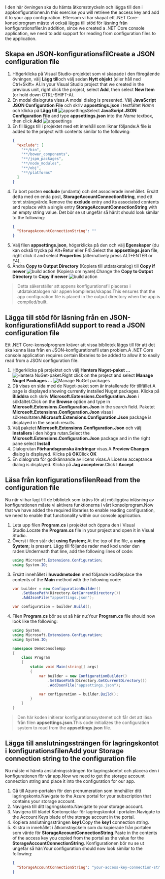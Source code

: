 <span data-ttu-id="9543a-101">I den här övningen ska du hämta åtkomstnyckeln och lägga till den i appkonfigurationen.</span><span class="sxs-lookup"><span data-stu-id="9543a-101">In this exercise you will retrieve the access key and add it to your app configuration.</span></span> <span data-ttu-id="9543a-102">Eftersom vi har skapat ett .NET Core-konsolprogram måste vi också lägga till stöd för läsning från konfigurationsfiler.</span><span class="sxs-lookup"><span data-stu-id="9543a-102">In addition, since we created a .NET Core console application, we need to add support for reading from configuration files to the application.</span></span>

## <a name="create-a-json-configuration-file"></a><span data-ttu-id="9543a-103">Skapa en JSON-konfigurationsfil</span><span class="sxs-lookup"><span data-stu-id="9543a-103">Create a JSON configuration file</span></span>

1. <span data-ttu-id="9543a-104">Högerklicka på Visual Studio-projektet som vi skapade i den föregående övningen, välj **Lägg till**och välj sedan **Nytt objekt** (eller håll ned Ctrl+Skift+ A).</span><span class="sxs-lookup"><span data-stu-id="9543a-104">In your Visual Studio project that we created in the previous unit, right click the project, select **Add**, then select **New Item** (or hold down CTRL-SHIFT-A).</span></span>
1. <span data-ttu-id="9543a-105">En modal dialogruta visas.</span><span class="sxs-lookup"><span data-stu-id="9543a-105">A modal dialog is presented.</span></span> <span data-ttu-id="9543a-106">Välj **JavaScript JSON Configuration File** och skriv **appsettings.json** i textfältet *Namn* och klicka på **Lägg till** 
   ![appsettings](..\media-draft\9-appsettings.png)</span><span class="sxs-lookup"><span data-stu-id="9543a-106">Select **JavaScript JSON Configuration File** and type **appsettings.json** into the *Name* textbox, then click **Add**
![appsettings](..\media-draft\9-appsettings.png)</span></span>
1. <span data-ttu-id="9543a-107">En fil läggs till i projektet med ett innehåll som liknar följande:</span><span class="sxs-lookup"><span data-stu-id="9543a-107">A file is added to the project with contents similar to the following:</span></span>
    ```json
    {
      "exclude": [
        "**/bin",
        "**/bower_components",
        "**/jspm_packages",
        "**/node_modules",
        "**/obj",
        "**/platforms"
      ]
    }
    ```
1. <span data-ttu-id="9543a-108">Ta bort posten **exclude** (undanta) och det associerade innehållet. Ersätt detta med en enda post, **StorageAccountConnectionString**, med ett tomt strängvärde.</span><span class="sxs-lookup"><span data-stu-id="9543a-108">Remove the **exclude** entry and its associated contents and replace with a single entry **StorageAccountConnectionString** with an empty string value.</span></span> <span data-ttu-id="9543a-109">Det bör se ut ungefär så här:</span><span class="sxs-lookup"><span data-stu-id="9543a-109">It should look similar to the following:</span></span>
    ```json
    {
      "StorageAccountConnectionString": ""
    }
    ```
1. <span data-ttu-id="9543a-110">Välj filen **appsettings.json**, högerklicka på den och välj **Egenskaper** (du kan också trycka på Alt+Retur eller F4).</span><span class="sxs-lookup"><span data-stu-id="9543a-110">Select the **appsettings.json** file, right click it and select **Properties** (alternatively press ALT+ENTER or F4).</span></span>
1. <span data-ttu-id="9543a-111">Ändra **Copy to Output Directory** (Kopiera till utdatakatalog) till **Copy if newer**
  ![build action](..\media-draft\10-build-action.png) (Kopiera om nyare).</span><span class="sxs-lookup"><span data-stu-id="9543a-111">Change the **Copy to Output Directory** to **Copy if newer**
![build action](..\media-draft\10-build-action.png)</span></span>

  > <span data-ttu-id="9543a-112">Detta säkerställer att appens konfigurationsfil placeras i utdatakatalogen när appen kompileras/skapas.</span><span class="sxs-lookup"><span data-stu-id="9543a-112">This ensures that the app configuration file is placed in the output directory when the app is compiled/built.</span></span>

## <a name="add-support-to-read-a-json-configuration-file"></a><span data-ttu-id="9543a-113">Lägga till stöd för läsning från en JSON-konfigurationsfil</span><span class="sxs-lookup"><span data-stu-id="9543a-113">Add support to read a JSON configuration file</span></span>

<span data-ttu-id="9543a-114">Ett .NET Core-konsolprogram kräver att vissa bibliotek läggs till för att det ska kunna läsa från en JSON-konfigurationsfil utan problem.</span><span class="sxs-lookup"><span data-stu-id="9543a-114">A .NET Core console application requires certain libraries to be added to allow it to easily read from a JSON configuration file.</span></span>

1. <span data-ttu-id="9543a-115">Högerklicka på projektet och välj **Hantera Nuget-paket …**
  ![Hantera NuGet-paket](..\media-draft\11-manage-nuget-packages.png).</span><span class="sxs-lookup"><span data-stu-id="9543a-115">Right click on the project and select **Manage Nuget Packages …**
![Manage NuGet packages](..\media-draft\11-manage-nuget-packages.png)</span></span>
1. <span data-ttu-id="9543a-116">Då visas en sida med de Nuget-paket som är installerade för tillfället.</span><span class="sxs-lookup"><span data-stu-id="9543a-116">A page is displayed showing currently installed Nuget packages.</span></span> <span data-ttu-id="9543a-117">Klicka på **Bläddra** och skriv **Microsoft.Extensions.Configuration.Json** i sökfältet.</span><span class="sxs-lookup"><span data-stu-id="9543a-117">Click on the **Browse** option and type in **Microsoft.Extensions.Configuration.Json** in the search field.</span></span> <span data-ttu-id="9543a-118">Paketet **Microsoft.Extensions.Configuration.Json** visas i sökresultaten.</span><span class="sxs-lookup"><span data-stu-id="9543a-118">**Microsoft.Extensions.Configuration.Json** package is displayed in the search results.</span></span>
1. <span data-ttu-id="9543a-119">Välj paketet **Microsoft.Extensions.Configuration.Json** och välj **Installera** i den högra rutan.</span><span class="sxs-lookup"><span data-stu-id="9543a-119">Select the **Microsoft.Extensions.Configuration.Json** package and in the right pane select **Install**</span></span>
1. <span data-ttu-id="9543a-120">Dialogrutan **Förhandsgranska ändringar** visas.</span><span class="sxs-lookup"><span data-stu-id="9543a-120">A **Preview Changes** dialog is displayed.</span></span> <span data-ttu-id="9543a-121">Klicka på **OK**</span><span class="sxs-lookup"><span data-stu-id="9543a-121">Click **OK**</span></span>
1. <span data-ttu-id="9543a-122">En dialogruta för godkännande av licens visas.</span><span class="sxs-lookup"><span data-stu-id="9543a-122">A License acceptance dialog is displayed.</span></span> <span data-ttu-id="9543a-123">Klicka på **Jag accepterar**.</span><span class="sxs-lookup"><span data-stu-id="9543a-123">Click **I Accept**</span></span>

## <a name="read-from-the-configuration-file"></a><span data-ttu-id="9543a-124">Läsa från konfigurationsfilen</span><span class="sxs-lookup"><span data-stu-id="9543a-124">Read from the configuration file</span></span>

<span data-ttu-id="9543a-125">Nu när vi har lagt till de bibliotek som krävs för att möjliggöra inläsning av konfigurationen måste vi aktivera funktionerna i vårt konsolprogram.</span><span class="sxs-lookup"><span data-stu-id="9543a-125">Now that we have added the required libraries to enable reading configuration, we need to enable that functionality within our console application.</span></span>

1. <span data-ttu-id="9543a-126">Leta upp filen **Program.cs** i projektet och öppna den i Visual Studio.</span><span class="sxs-lookup"><span data-stu-id="9543a-126">Locate the **Program.cs** file in your project and open it in Visual Studio.</span></span>
1. <span data-ttu-id="9543a-127">Överst i filen står det **using System;**.</span><span class="sxs-lookup"><span data-stu-id="9543a-127">At the top of the file, a **using System;** is present.</span></span> <span data-ttu-id="9543a-128">Lägg till följande rader med kod under den raden:</span><span class="sxs-lookup"><span data-stu-id="9543a-128">Underneath that line, add the following lines of code:</span></span>
    ```csharp
    using Microsoft.Extensions.Configuration;
    using System.IO;
    ```
1. <span data-ttu-id="9543a-129">Ersätt innehållet i **huvudmetoden** med följande kod:</span><span class="sxs-lookup"><span data-stu-id="9543a-129">Replace the contents of the **Main** method with the following code:</span></span>
    ```csharp
    var builder = new ConfigurationBuilder()
        .SetBasePath(Directory.GetCurrentDirectory())
        .AddJsonFile("appsettings.json");

    var configuration = builder.Build();
    ```
1. <span data-ttu-id="9543a-130">Filen **Program.cs** bör se ut så här nu:</span><span class="sxs-lookup"><span data-stu-id="9543a-130">Your **Program.cs** file should now look like the following:</span></span>
    ```csharp
    using System;
    using Microsoft.Extensions.Configuration;
    using System.IO;

    namespace DemoConsoleApp
    {
        class Program
        {
            static void Main(string[] args)
            {
                var builder = new ConfigurationBuilder()
                    .SetBasePath(Directory.GetCurrentDirectory())
                    .AddJsonFile("appsettings.json");

                var configuration = builder.Build();
            }
        }
    }
    ```

> <span data-ttu-id="9543a-131">Den här koden initierar konfigurationssystemet och får det att läsa från filen **appsettings.json**.</span><span class="sxs-lookup"><span data-stu-id="9543a-131">This code initializes the configuration system to read from the **appsettings.json** file.</span></span>

## <a name="add-your-storage-connection-string-to-the-configuration-file"></a><span data-ttu-id="9543a-132">Lägga till anslutningssträngen för lagringskontot i konfigurationsfilen</span><span class="sxs-lookup"><span data-stu-id="9543a-132">Add your Storage connection string to the configuration file</span></span>

<span data-ttu-id="9543a-133">Nu måste vi hämta anslutningssträngen för lagringskontot och placera den i konfigurationen för vår app.</span><span class="sxs-lookup"><span data-stu-id="9543a-133">Now we need to get the storage account connection string and place it into the configuration for our app.</span></span>

1. <span data-ttu-id="9543a-134">Gå till Azure-portalen för den prenumeration som innehåller ditt lagringskonto.</span><span class="sxs-lookup"><span data-stu-id="9543a-134">Navigate to the Azure portal for your subscription that contains your storage account.</span></span>
1. <span data-ttu-id="9543a-135">Navigera till ditt lagringskonto.</span><span class="sxs-lookup"><span data-stu-id="9543a-135">Navigate to your storage account.</span></span>
1. <span data-ttu-id="9543a-136">Navigera till bladet Kontonycklar för lagringskontot i portalen.</span><span class="sxs-lookup"><span data-stu-id="9543a-136">Navigate to the Account Keys blade of the storage account in the portal.</span></span>
1. <span data-ttu-id="9543a-137">Kopiera anslutningssträngen **key1**.</span><span class="sxs-lookup"><span data-stu-id="9543a-137">Copy the **key1** connection string.</span></span>
1. <span data-ttu-id="9543a-138">Klistra in innehållet i åtkomstnyckeln som du kopierade från portalen som värde för **StorageAccountConnectionString**.</span><span class="sxs-lookup"><span data-stu-id="9543a-138">Paste in the contents of the access key you copied from the portal as the value for the **StorageAccountConnectionString**.</span></span> <span data-ttu-id="9543a-139">Konfigurationen bör nu se ut ungefär så här:</span><span class="sxs-lookup"><span data-stu-id="9543a-139">Your configuration should now look similar to the following:</span></span>
    ```json
    {
      "StorageAccountConnectionString": "your-access-key-connection-string-goes-here"
    }
    ```


